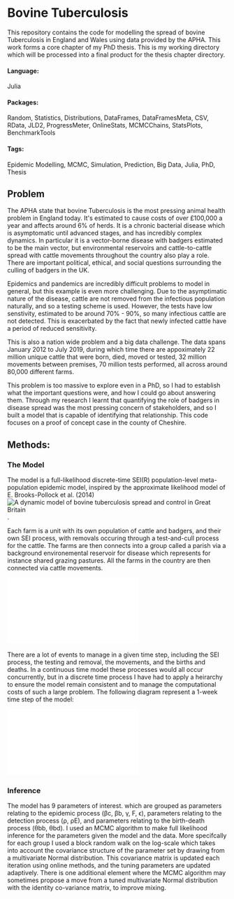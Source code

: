# Bovine Tuberculosis

This repository contains the code for modelling the spread of bovine Tuberculosis in England and Wales using data provided by the APHA. This work forms a core chapter of my PhD thesis. This is my working directory which will be processed into a final product for the thesis chapter directory.

#### Language:
Julia

#### Packages:
Random, Statistics, Distributions, DataFrames, DataFramesMeta, CSV, RData, JLD2, ProgressMeter, OnlineStats, MCMCChains, StatsPlots, BenchmarkTools

#### Tags:
Epidemic Modelling, MCMC, Simulation, Prediction, Big Data, Julia, PhD, Thesis


## Problem

The APHA state that bovine Tuberculosis is the most pressing animal health problem in England today. It's estimated to cause costs of over £100,000 a year and affects around 6% of herds. It is a chronic bacterial disease which is asymptomatic until advanced stages, and has incredibly complex dynamics. In particular it is a vector-borne disease with badgers estimated to be the main vector, but environmental reservoirs and cattle-to-cattle spread with cattle movements throughout the country also play a role. There are important political, ethical, and social questions surrounding the culling of badgers in the UK.

Epidemics and pandemics are incredibly difficult problems to model in general, but this example is even more challenging. Due to the asymptimatic nature of the disease, cattle are not removed from the infectious population naturally, and so a testing scheme is used. However, the tests have low senstivity, estimated to be around 70% - 90%, so many infectious cattle are not detected. This is exacerbated by the fact that newly infected cattle have a period of reduced sensitivity.

This is also a nation wide problem and a big data challenge. The data spans January 2012 to July 2019, during which time there are appoximately 22 million unique cattle that were born, died, moved or tested, 32 million movements between premises, 70 million tests performed, all across around 80,000 different farms.

This problem is too massive to explore even in a PhD, so I had to establish what the important questions were, and how I could go about answering them. Through my research I learnt that quantifying the role of badgers in disease spread was the most pressing concern of stakeholders, and so I built a model that is capable of identifying that relationship. This code focuses on a proof of concept case in the county of Cheshire.

## Methods:

### The Model

The model is a full-likelihood discrete-time SEI(R) population-level meta-population epidemic model, inspired by the approximate likelihood model of E. Brooks-Pollock et al. (2014) ![A dynamic model of bovine tuberculosis spread and control in Great Britain](https://pubmed.ncbi.nlm.nih.gov/25008532/).

Each farm is a unit with its own population of cattle and badgers, and their own SEI process, with removals occuring through a test-and-cull process for the cattle. The farms are then connects into a group called a parish via a background environemental reservoir for disease which represents for instance shared grazing pastures. All the farms in the country are then connected via cattle movements.

![Farm structure](images/bTB_Parish_Diagram.pdf)

There are a lot of events to manage in a given time step, including the SEI process, the testing and removal, the movements, and the births and deaths. In a continuous time model these processes would all occur concurrently, but in a discrete time process I have had to apply a heirarchy to ensure the model remain consistent and to manage the computational costs of such a large problem. The following diagram represent a 1-week time step of the model:

![Timestep](images/Model_Sim_Diagram.pdf)


### Inference

The model has 9 parameters of interest. which are grouped as parameters relating to the epidemic process (βc, βb, γ, F, ϵ), parameters relating to the detection process (ρ, ρE), and parameters relating to the birth-death process (θbb, θbd). I used an MCMC algorithm to make full likelihood inference for the parameters given the model and the data. More specifcally for each group I used a block random walk on the log-scale which takes into account the covariance structure of the parameter set by drawing from a multivariate Normal distribution. This covariance matrix is updated each iteration using online methods, and the tuning parameters are updated adaptively. There is one additional element where the MCMC algorithm may sometimes propose a move from a tuned multivariate Normal distribution with the identity co-variance matrix, to improve mixing.







